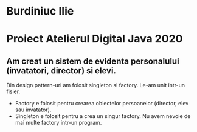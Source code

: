 # Burdiniuc Ilie
# Proiect Atelierul Digital Java 2020

## Am creat un sistem de evidenta personalului (invatatori, director) si elevi.

Din design pattern-uri am folosit singleton si factory. Le-am unit intr-un fisier.
- Factory e folosit pentru crearea obiectelor persoanelor (director, elev sau invatator). 
- Singleton e folosit pentru a crea un singur factory. Nu avem nevoie de mai multe factory
intr-un program.
